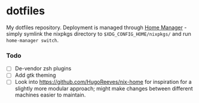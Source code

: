 # dotfiles

My dotfiles repository. Deployment is managed through [Home
Manager](https://github.com/rycee/home-manager/) - simply symlink the
nixpkgs directory to `$XDG_CONFIG_HOME/nixpkgs/` and run `home-manager
switch`.

### Todo
- [ ] De-vendor zsh plugins
- [ ] Add gtk theming
- [ ] Look into https://github.com/HugoReeves/nix-home for inspiration
      for a slightly more modular approach; might make changes between
      different machines easier to maintain.
